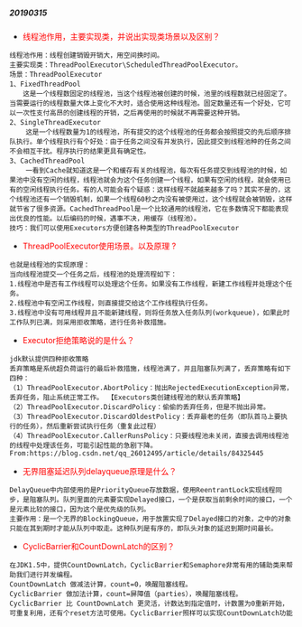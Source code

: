#####  20190315
* <font color=#FF0000>线程池作用，主要实现类，并说出实现类场景以及区别？</font>
```
线程池作用：线程创建销毁开销大，用空间换时间。
主要实现类：ThreadPoolExecutor\ScheduledThreadPoolExecutor。
场景：ThreadPoolExecutor
1、FixedThreadPool
　　这是一个线程数固定的线程池，当这个线程池被创建的时候，池里的线程数就已经固定了。当需要运行的线程数量大体上变化不大时，适合使用这种线程池。固定数量还有一个好处，它可以一次性支付高昂的创建线程的开销，之后再使用的时候就不再需要这种开销。
2、SingleThreadExecutor
	这是一个线程数量为1的线程池，所有提交的这个线程池的任务都会按照提交的先后顺序排队执行。单个线程执行有个好处：由于任务之间没有并发执行，因此提交到线程池种的任务之间不会相互干扰。程序执行的结果更具有确定性。
3、CachedThreadPool
	一看到Cache就知道这是一个和缓存有关的线程池，每次有任务提交到线程池的时候，如果池中没有空闲的线程，线程池就会为这个任务创建一个线程，如果有空闲的线程，就会使用已有的空闲线程执行任务。有的人可能会有个疑惑：这样线程不就越来越多了吗？其实不是的，这个线程池还有一个销毁机制，如果一个线程60秒之内没有被使用过，这个线程就会被销毁，这样就节省了很多资源。CachedThreadPool是一个比较通用的线程池，它在多数情况下都能表现出优良的性能。以后编码的时候，遇事不决，用缓存（线程池）。
技巧：我们可以使用Executors方便创建各种类型的ThreadPoolExecutor
```
* <font color=#FF0000>ThreadPoolExecutor使用场景。以及原理 ?</font> 
```
也就是线程池的实现原理：
当向线程池提交一个任务之后，线程池的处理流程如下：
1.线程池中是否有工作线程可以处理这个任务。如果没有工作线程，新建工作线程并处理这个任务。
2.线程池中有空闲工作线程，则直接提交给这个工作线程执行任务。
3.线程池中没有可用线程并且不能新建线程，则将任务放入任务队列(workqueue)，如果此时工作队列已满，则采用拒收策略，进行任务补救措施。
```
* <font color=#FF0000>Executor拒绝策略说的是什么？</font> 
```
jdk默认提供四种拒收策略
丢弃策略是系统超负荷运行的最后补救措施，线程池满了，并且阻塞队列满了，丢弃策略有如下四种：
（1）ThreadPoolExecutor.AbortPolicy：抛出RejectedExecutionException异常，丢弃任务，阻止系统正常工作。 【Executors类创建线程池的默认丢弃策略】
（2）ThreadPoolExecutor.DiscardPolicy：偷偷的丢弃任务，但是不抛出异常。 
（3）ThreadPoolExecutor.DiscardOldestPolicy：丢弃最老的任务（即队首马上要执行的任务），然后重新尝试执行任务（重复此过程）
（4）ThreadPoolExecutor.CallerRunsPolicy：只要线程池未关闭，直接去调用线程池的线程中处理该任务，可能引起性能的急剧下降。
From:https://blog.csdn.net/qq_26012495/article/details/84325445
```
* <font color=#FF0000>无界阻塞延迟队列delayqueue原理是什么？</font> 
```
DelayQueue中内部使用的是PriorityQueue存放数据，使用ReentrantLock实现线程同步，是阻塞队列。队列里面的元素要实现Delayed接口，一个是获取当前剩余时间的接口，一个是元素比较的接口，因为这个是优先级的队列。
主要作用：是一个无界的BlockingQueue，用于放置实现了Delayed接口的对象，之中的对象只能在其到期时才能从队列中取走。这种队列是有序的，即队头对象的延迟到期时间最长。
```
* <font color=#FF0000>CyclicBarrier和CountDownLatch的区别？</font> 
```
在JDK1.5中，提供CountDownLatch，CyclicBarrier和Semaphore非常有用的辅助类来帮助我们进行并发编程。
CountDownLatch 做减法计算，count=0，唤醒阻塞线程。
CyclicBarrier 做加法计算，count=屏障值（parties），唤醒阻塞线程。
CyclicBarrier 比 CountDownLatch 更灵活，计数达到指定值时，计数置为0重新开始，可重复利用，还有个reset方法可使用。CyclicBarrier照样可以实现CountDownLatch功能
```